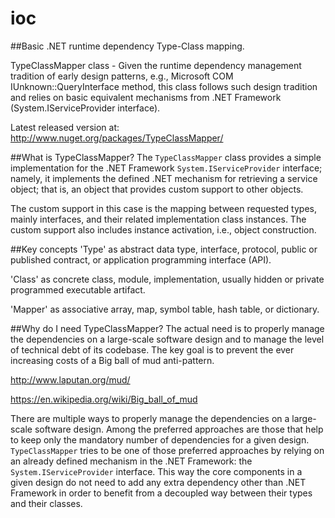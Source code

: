 # ioc
##Basic .NET runtime dependency Type-Class mapping.

TypeClassMapper class - Given the runtime dependency management tradition of early design patterns, e.g., Microsoft COM IUnknown::QueryInterface method, this class follows such design tradition and relies on basic equivalent mechanisms from .NET Framework (System.IServiceProvider interface).

Latest released version at: http://www.nuget.org/packages/TypeClassMapper/

##What is TypeClassMapper?
The `TypeClassMapper` class provides a simple implementation for the .NET Framework `System.IServiceProvider` interface; namely, it implements the defined .NET mechanism for retrieving a service object; that is, an object that provides custom support to other objects.

The custom support in this case is the mapping between requested types, mainly interfaces, and their related implementation class instances. The custom support also includes instance activation, i.e., object construction.

##Key concepts
'Type' as abstract data type, interface, protocol, public or published contract, or application programming interface (API).

'Class' as concrete class, module, implementation, usually hidden or private programmed executable artifact.

'Mapper' as associative array, map, symbol table, hash table, or dictionary.

##Why do I need TypeClassMapper?
The actual need is to properly manage the dependencies on a large-scale software design and to manage the level of technical debt of its codebase. The key goal is to prevent the ever increasing costs of a Big ball of mud anti-pattern.

http://www.laputan.org/mud/

https://en.wikipedia.org/wiki/Big_ball_of_mud

There are multiple ways to properly manage the dependencies on a large-scale software design. Among the preferred approaches are those that help to keep only the mandatory number of dependencies for a given design. `TypeClassMapper` tries to be one of those preferred approaches by relying on an already defined mechanism in the .NET Framework: the `System.IServiceProvider` interface. This way the core components in a given design do not need to add any extra dependency other than .NET Framework in order to benefit from a decoupled way between their types and their classes.